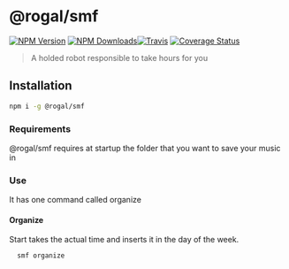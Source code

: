 # @rogal/smf
[![NPM Version](https://img.shields.io/npm/v/@rogal/smf.svg)](https://www.npmjs.com/package/@rogal/smf) [![NPM Downloads](https://img.shields.io/npm/dm/@rogal/smf.svg)](https://www.npmjs.com/package/@rogal/smf)[![Travis](https://api.travis-ci.com/gabrielseco/@rogal/smf.svg?branch=master)](https://travis-ci.org/gabrielseco/@rogal/smf) [![Coverage Status](https://coveralls.io/repos/github/gabrielseco/@rogal/smf/badge.svg?branch=master)](https://coveralls.io/github/gabrielseco/@rogal/smf?branch=master)

 > A holded robot responsible to take hours for you


 ## Installation

 ```sh
 npm i -g @rogal/smf
 ``` 


 ### Requirements

@rogal/smf requires at startup the folder that you want to save your music in

 ### Use

It has one command called organize


#### Organize

Start takes the actual time and inserts it in the day of the week.

```sh
  smf organize
```

